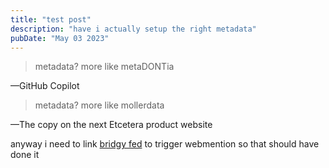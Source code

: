 ```yaml
---
title: "test post"
description: "have i actually setup the right metadata"
pubDate: "May 03 2023"
---
```


> metadata? more like metaDONTia

&mdash;GitHub Copilot

> metadata? more like mollerdata

&mdash;The copy on the next Etcetera product website

anyway i need to link [bridgy fed](https://fed.brid.gy/) to trigger webmention so that should have
done it
